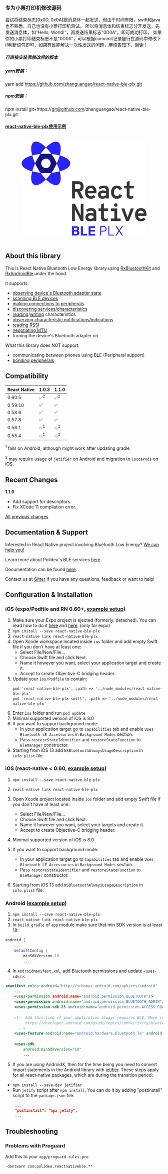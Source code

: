 
### 专为小票打印机修改源码
尝试将结束标志[0x0D, 0x0A]跟消息体一起发送，但由于时间有限，swift和java也不熟悉，自己也没有小票打印机测试。
所以将消息体和结束标志分开发送，先发送消息体，如"Hello, World!"，再发送结果标志"0D0A"，即可成功打印。
如果你的小票打印结束标志不是"0D0A"，可以根据comomit记录自行在源码中修改下if判断语句即可，如果有谁能解决一次性发送的问题，麻烦告知下，谢谢！

##### 可直接安装我修改后的版本
##### yarn安装：
yarn add https://github.com/zhanguangao/react-native-ble-plx.git

##### npm安装：
npm install git+https://git@github.com/zhanguangao/react-native-ble-plx.git

#### [react-native-ble-plx使用示例](https://github.com/zhanguangao/react-native-ble-plx-demo)

<p align="center">
  <img
    alt="react-native-ble-plx library logo"
    src="docs/logo.png"
    height="300"
    style="margin-top: 20px; margin-bottom: 20px;"
  />
</p>

## About this library

This is React Native Bluetooth Low Energy library using [RxBluetoothKit](https://github.com/Polidea/RxBluetoothKit) and [RxAndroidBle](https://github.com/Polidea/RxAndroidBle) under the hood.

It supports:

- [observing device's Bluetooth adapter state](https://github.com/Polidea/react-native-ble-plx/wiki/Bluetooth-Adapter-State)
- [scanning BLE devices](https://github.com/Polidea/react-native-ble-plx/wiki/Bluetooth-Scanning)
- [making connections to peripherals](https://github.com/Polidea/react-native-ble-plx/wiki/Device-Connecting)
- [discovering services/characteristics](https://github.com/Polidea/react-native-ble-plx/wiki/Device-Service-Discovery)
- [reading](https://github.com/Polidea/react-native-ble-plx/wiki/Characteristic-Reading)/[writing](https://github.com/Polidea/react-native-ble-plx/wiki/Characteristic-Writing) characteristics
- [observing characteristic notifications/indications](https://github.com/Polidea/react-native-ble-plx/wiki/Characteristic-Notifying)
- [reading RSSI](https://github.com/Polidea/react-native-ble-plx/wiki/RSSI-Reading)
- [negotiating MTU](https://github.com/Polidea/react-native-ble-plx/wiki/MTU-Negotiation)
- turning the device's Bluetooth adapter on

What this library does NOT support:

- communicating between phones using BLE (Peripheral support)
- [bonding peripherals](https://github.com/Polidea/react-native-ble-plx/wiki/Device-Bonding)

## Compatibility

| React Native  | 1.0.3                          |  1.1.0                         |
| ------------- | ------------------------------ | ------------------------------ |
| 0.60.5        | :white_check_mark:<sup>2</sup> | :white_check_mark:<sup>2</sup> |
| 0.59.10       | :white_check_mark:             | :white_check_mark:             |
| 0.58.6        | :white_check_mark:             | :white_check_mark:             |
| 0.57.8        | :white_check_mark:             | :white_check_mark:             |
| 0.56.1        | :boom:<sup>1</sup>             | :boom:<sup>1</sup>             |
| 0.55.4        | :boom:<sup>1</sup>             | :boom:<sup>1</sup>             |

<sup>1</sup> fails on Android, although might work after updating gradle

<sup>2</sup> may require usage of `jetifier` on Android and migration to `CocoaPods` on iOS.

## Recent Changes

**1.1.0**

- Add support for descriptors.
- Fix XCode 11 compilation error.

[All previous changes](CHANGELOG.md)

## Documentation & Support

Interested in React Native project involving Bluetooth Low Energy? [We can help you!](https://www.polidea.com/react-native)

Learn more about Polidea's BLE services [here](https://www.polidea.com/services/ble).

Documentation can be found [here](https://polidea.github.io/react-native-ble-plx/).

Contact us at [Gitter](https://gitter.im/RxBLELibraries/react-native-ble) if you have any questions, feedback or want to help!

## Configuration & Installation

### iOS (expo/Podfile and RN 0.60+, [example setup](https://github.com/Cierpliwy/SensorTagExpo))

1. Make sure your Expo project is ejected (formerly: detached). You can read how to do it [here](https://docs.expo.io/versions/v32.0.0/expokit/eject/) and [here](https://docs.expo.io/versions/latest/expokit/expokit). (only for expo)
2. `npm install --save react-native-ble-plx`
3. `react-native link react-native-ble-plx`
4. Open Xcode workspace located inside `ios` folder and add empty Swift file if you don't have at least one:
   - Select File/New/File...
   - Choose Swift file and click Next.
   - Name it however you want, select your application target and create it.
   - Accept to create Objective-C bridging header.
5. Update your `ios/Podfile` to contain:
   ```
   pod 'react-native-ble-plx', :path => '../node_modules/react-native-ble-plx'
   pod 'react-native-ble-plx-swift', :path => '../node_modules/react-native-ble-plx'
   ```
6. Enter `ios` folder and run `pod update`
7. Minimal supported version of iOS is 8.0
8. If you want to support background mode:
   - In your application target go to `Capabilities` tab and enable `Uses Bluetooth LE Accessories` in
     `Background Modes` section.
   - Pass `restoreStateIdentifier` and `restoreStateFunction` to `BleManager` constructor.
9. Starting from iOS 13 add `NSBluetoothAlwaysUsageDescription` in `info.plist` file.

### iOS (react-native < 0.60, [example setup](https://github.com/Cierpliwy/SensorTag/tree/rn59))

1. `npm install --save react-native-ble-plx`
2. `react-native link react-native-ble-plx`
3. Open Xcode project located inside `ios` folder and add empty Swift file if you don't have at least one:
   - Select File/New/File...
   - Choose Swift file and click Next.
   - Name it however you want, select your targets and create it.
   - Accept to create Objective-C bridging header.
4. Minimal supported version of iOS is 8.0
5. If you want to support background mode:

   - In your application target go to `Capabilities` tab and enable `Uses Bluetooth LE Accessories` in
     `Background Modes` section.
   - Pass `restoreStateIdentifier` and `restoreStateFunction` to `BleManager` constructor.
6. Starting from iOS 13 add `NSBluetoothAlwaysUsageDescription` in `info.plist` file.

### Android ([example setup](https://github.com/Cierpliwy/SensorTag))

1. `npm install --save react-native-ble-plx`
2. `react-native link react-native-ble-plx`
3. In `build.gradle` of `app` module make sure that min SDK version is at least 18:

```groovy
android {
    ...
    defaultConfig {
        minSdkVersion 18
        ...
```

4. In `AndroidManifest.xml`, add Bluetooth permissions and update `<uses-sdk/>`:

```xml
<manifest xmlns:android="http://schemas.android.com/apk/res/android"
    ...
    <uses-permission android:name="android.permission.BLUETOOTH"/>
    <uses-permission android:name="android.permission.BLUETOOTH_ADMIN"/>
    <uses-permission-sdk-23 android:name="android.permission.ACCESS_COARSE_LOCATION"/>

    <!-- Add this line if your application always requires BLE. More info can be found on:
         https://developer.android.com/guide/topics/connectivity/bluetooth-le.html#permissions
      -->
    <uses-feature android:name="android.hardware.bluetooth_le" android:required="true"/>

    <uses-sdk
        android:minSdkVersion="18"
        ...
```

5. If you are using AndroidX, then for the time being you need to convert import statements in the Android library with [jetifier](https://www.npmjs.com/package/jetifier). These steps apply for all react-native packages, which are during the transition period:

- `npm install --save-dev jetifier`
- Run `jetify` script after `npm install`. You can do it by adding "postinstall" script to the `package.json` file:
  ```json
   ...
   "postinstall": "npx jetify",
   ...
  ```

## Troubleshooting

### Problems with Proguard

Add this to your `app/proguard-rules.pro`

```
-dontwarn com.polidea.reactnativeble.**
```
